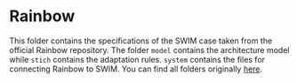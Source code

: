 # Rainbow

This folder contains the specifications of the SWIM case taken from the official Rainbow repository. The folder `model` contains the architecture model while `stich` contains the adaptation rules. `system` contains the files for connecting Rainbow to SWIM. You can find all folders originally [here](https://github.com/cmu-able/rainbow/tree/master/targets/rainbow-example).